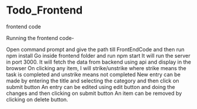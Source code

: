 # Todo_Frontend
frontend code

Running the frontend code-

Open command prompt and give the path till FrontEndCode and then run npm install
Go inside frontend folder and run npm start It will run the server in port 3000. 
It will fetch the data from backend using api and display in the browser
On clicking any item, I will strike/unstrike where strike means the task is completed and unstrike means not completed
New entry can be made by entering the title and selecting the category and then click on submit button 
An entry can be edited using edit button and doing the changes and then clicking on submit button
An item can be removed by clicking on delete button.
